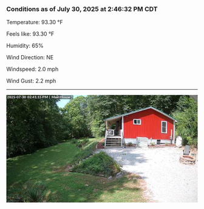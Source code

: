 ### Conditions as of July 30, 2025 at 2:46:32 PM CDT 

Temperature: 93.30 &deg;F

Feels like: 93.30 &deg;F

Humidity: 65%

Wind Direction: NE

Windspeed: 2.0 mph

Wind Gust: 2.2 mph

---

<img src="./images/latest.jpeg"/>

